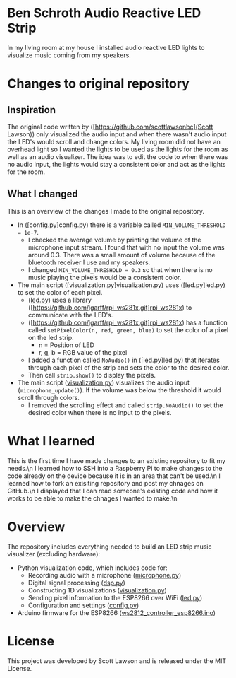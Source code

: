 # Ben Schroth Audio Reactive LED Strip
In my living room at my house I installed audio reactive LED lights to visualize music coming from my speakers.

# Changes to original repository
## Inspiration
The original code written by ([https://github.com/scottlawsonbc](Scott Lawson)) only visualized the audio input and when there wasn't audio input the LED's would scroll and change colors. My living room did not have an overhead light so I wanted the lights to be used as the lights for the room as well as an audio visualizer. The idea was to edit the code to when there was no audio input, the lights would stay a consistent color and act as the lights for the room.

## What I changed
This is an overview of the changes I made to the original repository.

- In ([config.py]config.py) there is a variable called `MIN_VOLUME_THRESHOLD = 1e-7`.
  - I checked the average volume by printing the volume of the microphone input stream. I found that with no input the volume was around 0.3. There was a small amount of volume because of the bluetooth receiver I use and my speakers.
  - I changed `MIN_VOLUME_THRESHOLD = 0.3` so that when there is no music playing the pixels would be a consistent color.
- The main script ([visualization.py]visualization.py) uses ([led.py]led.py) to set the color of each pixel.
  - ([led.py](led.py)) uses a library ([https://github.com/jgarff/rpi_ws281x.git]rpi_ws281x) to communicate with the LED's.
  - ([https://github.com/jgarff/rpi_ws281x.git]rpi_ws281x) has a function called `setPixelColor(n, red, green, blue)` to set the color of a pixel on the led strip.
    - n = Position of LED
    - r, g, b = RGB value of the pixel
  - I added a function called `NoAudio()` in ([led.py]led.py) that iterates through each pixel of the strip and sets the color to the desired color.
  - Then call `strip.show()` to display the pixels.
- The main script ([visualization.py](visualization.py)) visualizes the audio input (`microphone_update()`). If the volume was below the threshold it would scroll through colors.
  - I removed the scrolling effect and called `strip.NoAudio()` to set the desired color when there is no input to the pixels.

# What I learned
This is the first time I have made changes to an existing repository to fit my needs.\n
I learned how to SSH into a Raspberry Pi to make changes to the code already on the device because it is in an area that can't be used.\n
I learned how to fork an exisiting repository and post my chnages on GitHub.\n
I displayed that I can read someone's existing code and how it works to be able to make the chnages I wanted to make.\n

# Overview
The repository includes everything needed to build an LED strip music visualizer (excluding hardware):

- Python visualization code, which includes code for:
  - Recording audio with a microphone ([microphone.py](python/microphone.py))
  - Digital signal processing ([dsp.py](python/dsp.py))
  - Constructing 1D visualizations ([visualization.py](python/visualization.py))
  - Sending pixel information to the ESP8266 over WiFi ([led.py](python/led.py))
  - Configuration and settings ([config.py](python/config.py))
- Arduino firmware for the ESP8266 ([ws2812_controller_esp8266.ino](arduino/ws2812_controller_esp8266/ws2812_controller_esp8266.ino))

# License
This project was developed by Scott Lawson and is released under the MIT License.
